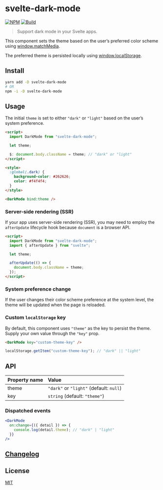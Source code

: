 # svelte-dark-mode

[![NPM][npm]][npm-url]
[![Build][build]][build-badge]

> Support dark mode in your Svelte apps.

This component sets the theme based on the user’s preferred color scheme using [window.matchMedia](https://developer.mozilla.org/en-US/docs/Web/API/Window/matchMedia).

The preferred theme is persisted locally using [window.localStorage](https://developer.mozilla.org/en-US/docs/Web/API/Window/localStorage).

## Install

```bash
yarn add -D svelte-dark-mode
# OR
npm -i -D svelte-dark-mode
```

## Usage

The initial `theme` is set to either `"dark"` or `"light"` based on the user’s system preference.

```html
<script>
  import DarkMode from "svelte-dark-mode";

  let theme;

  $: document.body.className = theme; // "dark" or "light"
</script>

<style>
  :global(.dark) {
    background-color: #262626;
    color: #f4f4f4;
  }
</style>

<DarkMode bind:theme />
```

### Server-side rendering (SSR)

If your app uses server-side rendering (SSR), you may need to employ the `afterUpdate` lifecycle hook because `document` is a browser API.

```html
<script>
  import DarkMode from "svelte-dark-mode";
  import { afterUpdate } from "svelte";

  let theme;

  afterUpdate(() => {
    document.body.className = theme;
  });
</script>
```

### System preference change

If the user changes their color scheme preference at the system level, the theme will be updated when the page is reloaded.

### Custom `localStorage` key

By default, this component uses `"theme"` as the key to persist the theme. Supply your own value through the `"key"` prop.

```html
<DarkMode key="custom-theme-key" />
```

```js
localStorage.getItem("custom-theme-key"); // "dark" || "light"
```

## API

| Property name | Value                                   |
| :------------ | :-------------------------------------- |
| theme         | `"dark"` or `"light"` (default: `null`) |
| key           | `string` (default: `"theme"`)           |

### Dispatched events

```jsx
<DarkMode
  on:change={({ detail }) => {
    console.log(detail.theme); // "dark" | "light"
  }}
/>
```

## [Changelog](CHANGELOG.md)

## License

[MIT](LICENSE)

[npm]: https://img.shields.io/npm/v/svelte-dark-mode.svg?color=blue
[npm-url]: https://npmjs.com/package/svelte-dark-mode
[build]: https://travis-ci.com/metonym/svelte-dark-mode.svg?branch=master
[build-badge]: https://travis-ci.com/metonym/svelte-dark-mode
